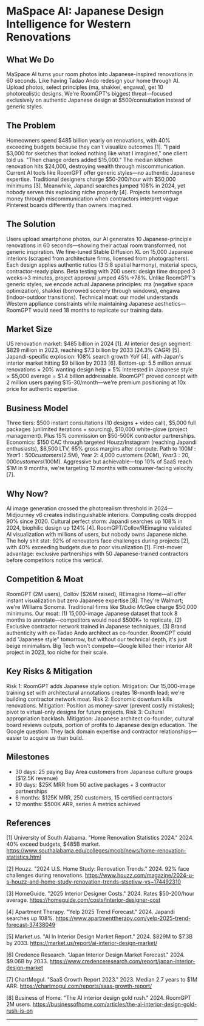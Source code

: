 # MaSpace AI: Japanese Design Intelligence for Western Renovations

## What We Do

MaSpace AI turns your room photos into Japanese-inspired renovations in 60 seconds. Like having Tadao Ando redesign your home through AI. Upload photos, select principles (ma, shakkei, engawa), get 10 photorealistic designs. We're RoomGPT's biggest threat—focused exclusively on authentic Japanese design at $500/consultation instead of generic styles.

## The Problem

Homeowners spend $485 billion yearly on renovations, with 40% exceeding budgets because they can't visualize outcomes [1]. "I paid $3,000 for sketches that looked nothing like what I imagined," one client told us. "Then change orders added $15,000." The median kitchen renovation hits $24,000, destroying wealth through miscommunication. Current AI tools like RoomGPT offer generic styles—no authentic Japanese expertise. Traditional designers charge $50-200/hour with $50,000 minimums [3]. Meanwhile, Japandi searches jumped 108% in 2024, yet nobody serves this exploding niche properly [4]. Projects hemorrhage money through miscommunication when contractors interpret vague Pinterest boards differently than owners imagined.

## The Solution

Users upload smartphone photos, our AI generates 10 Japanese-principle renovations in 60 seconds—showing their actual room transformed, not generic inspiration. We fine-tuned Stable Diffusion XL on 15,000 Japanese interiors (scraped from architecture firms, licensed from photographers). Each design applies authentic ratios (3:5:8 spatial harmony), material specs, contractor-ready plans. Beta testing with 200 users: design time dropped 3 weeks→3 minutes, project approval jumped 45%→78%. Unlike RoomGPT's generic styles, we encode actual Japanese principles: ma (negative space optimization), shakkei (borrowed scenery through windows), engawa (indoor-outdoor transitions). Technical moat: our model understands Western appliance constraints while maintaining Japanese aesthetics—RoomGPT would need 18 months to replicate our training data.

## Market Size

US renovation market: $485 billion in 2024 [1]. AI interior design segment: $829 million in 2023, reaching $7.3 billion by 2033 (24.3% CAGR) [5]. Japandi-specific explosion: 108% search growth YoY [4], with Japan's interior market hitting $9 billion by 2033 [6]. Bottom-up: 5.5 million annual renovations × 20% wanting design help × 5% interested in Japanese style × $5,000 average = $1.4 billion addressable. RoomGPT proved concept with 2 million users paying $15-30/month—we're premium positioning at 10x price for authentic expertise.

## Business Model

Three tiers: $500 instant consultations (10 designs + video call), $5,000 full packages (unlimited iterations + sourcing), $10,000 white-glove (project management). Plus 15% commission on $50-500K contractor partnerships. Economics: $150 CAC through targeted Houzz/Instagram (reaching Japandi enthusiasts), $6,500 LTV, 65% gross margins after compute. Path to $100M: Year 1: 500 customers ($2.5M), Year 2: 4,000 customers ($20M), Year 3: 20,000 customers ($100M). Aggressive but achievable—top 10% of SaaS reach $1M in 9 months, we're targeting 12 months with consumer-facing velocity [7].

## Why Now?

AI image generation crossed the photorealism threshold in 2024—Midjourney v6 creates indistinguishable interiors. Computing costs dropped 90% since 2020. Cultural perfect storm: Japandi searches up 108% in 2024, biophilic design up 124% [4]. RoomGPT/Collov/REimagine validated AI visualization with millions of users, but nobody owns Japanese niche. The holy shit stat: 92% of renovators face challenges during projects [2], with 40% exceeding budgets due to poor visualization [1]. First-mover advantage: exclusive partnerships with 50 Japanese-trained contractors before competitors notice this vertical.

## Competition & Moat

RoomGPT (2M users), Collov ($26M raised), REimagine Home—all offer instant visualization but zero Japanese expertise [8]. They're Walmart; we're Williams Sonoma. Traditional firms like Studio McGee charge $50,000 minimums. Our moat: (1) 15,000-image Japanese dataset that took 8 months to annotate—competitors would need $500K+ to replicate, (2) Exclusive contractor network trained in Japanese techniques, (3) Brand authenticity with ex-Tadao Ando architect as co-founder. RoomGPT could add "Japanese style" tomorrow, but without our technical depth, it's just beige minimalism. Big Tech won't compete—Google killed their interior AR project in 2023, too niche for their scale.

## Key Risks & Mitigation

Risk 1: RoomGPT adds Japanese style option. Mitigation: Our 15,000-image training set with architectural annotations creates 18-month lead; we're building contractor network moat. Risk 2: Economic downturn kills renovations. Mitigation: Position as money-saver (prevent costly mistakes); pivot to virtual-only designs for future projects. Risk 3: Cultural appropriation backlash. Mitigation: Japanese architect co-founder, cultural board reviews outputs, portion of profits to Japanese design education. The Google question: They lack domain expertise and contractor relationships—easier to acquire us than build.

## Milestones

- 30 days: 25 paying Bay Area customers from Japanese culture groups ($12.5K revenue)
- 90 days: $25K MRR from 50 active packages + 3 contractor partnerships
- 6 months: $125K MRR, 250 customers, 15 certified contractors
- 12 months: $500K ARR, series A metrics achieved

## References

[1] University of South Alabama. "Home Renovation Statistics 2024." 2024. 40% exceed budgets, $485B market. <https://www.southalabama.edu/colleges/mcob/news/home-renovation-statistics.html>

[2] Houzz. "2024 U.S. Home Study: Renovation Trends." 2024. 92% face challenges during renovations. <https://www.houzz.com/magazine/2024-u-s-houzz-and-home-study-renovation-trends-stsetivw-vs~174492310>

[3] HomeGuide. "2025 Interior Designer Costs." 2024. Rates $50-200/hour average. <https://homeguide.com/costs/interior-designer-cost>

[4] Apartment Therapy. "Yelp 2025 Trend Forecast." 2024. Japandi searches up 108%. <https://www.apartmenttherapy.com/yelp-2025-trend-forecast-37438049>

[5] Market.us. "AI In Interior Design Market Report." 2024. $829M to $7.3B by 2033. <https://market.us/report/ai-interior-design-market/>

[6] Credence Research. "Japan Interior Design Market Forecast." 2024. $9.06B by 2033. <https://www.credenceresearch.com/report/japan-interior-design-market>

[7] ChartMogul. "SaaS Growth Report 2023." 2023. Median 2.7 years to $1M ARR. <https://chartmogul.com/reports/saas-growth-report/>

[8] Business of Home. "The AI interior design gold rush." 2024. RoomGPT 2M users. <https://businessofhome.com/articles/the-ai-interior-design-gold-rush-is-on>

---
<!-- Analysis Metadata - Auto-generated, Do Not Edit -->
<!-- 
Idea Input: "AI-Powered Japanese Renovation Studios

A chain of design studios that use AI to instantly generate renovation concepts based on Japanese spatial principles like ma (negative space), engawa (transitional spaces), and shakkei (borrowed scenery). Clients upload photos of their homes, and the AI creates multiple renovation options respecting these principles while optimizing for Western lifestyles. Studios would offer $500 consultations, $5-10K design packages, and partnerships with contractors for $50-500K renovations. This makes sophisticated Japanese design philosophy accessible while solving the visualization problem that causes 40% of renovation projects to stall."
Idea Slug: ai-powered-japanese-renovation-studios-a-chain-of
Iteration: 2
Timestamp: 2025-09-08T20:41:03.751149
Websearches Used: 16
Webfetches Used: 16
-->
